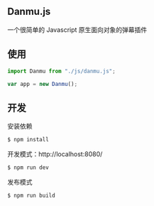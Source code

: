 ## Danmu.js

一个很简单的 Javascript 原生面向对象的弹幕插件

## 使用

```js
import Danmu from "./js/danmu.js";

var app = new Danmu();

```

## 开发

安装依赖

```sh
$ npm install
```

开发模式：http://localhost:8080/

```sh
$ npm run dev
```

发布模式

```sh
$ npm run build
```
